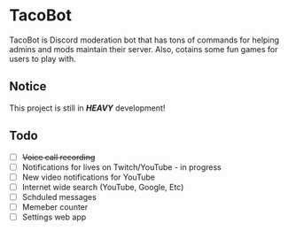 # TacoBot

TacoBot is Discord moderation bot that has tons of commands for helping admins and mods maintain their server. Also, cotains some fun games for users to play with. 

## Notice
This project is still in ***HEAVY*** development!

## Todo
- [ ] ~~Voice call recording~~
- [ ] Notifications for lives on Twitch/YouTube - in progress
- [ ] New video notifications for YouTube
- [ ] Internet wide search (YouTube, Google, Etc)
- [ ] Schduled messages
- [ ] Memeber counter
- [ ]  Settings web app